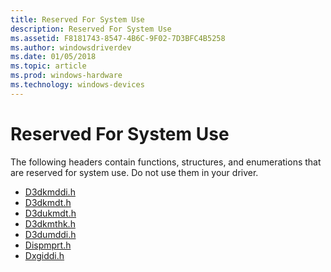 ```yaml
---
title: Reserved For System Use
description: Reserved For System Use
ms.assetid: F8181743-8547-4B6C-9F02-7D3BFC4B5258
ms.author: windowsdriverdev
ms.date: 01/05/2018
ms.topic: article
ms.prod: windows-hardware
ms.technology: windows-devices
---
```


# Reserved For System Use


The following headers contain functions, structures, and enumerations that are reserved for system use. Do not use them in your driver.

* [D3dkmddi.h](d3dkmddi-h---reserved.md)
* [D3dkmdt.h](d3dkmdt-h---reserved.md)
* [D3dukmdt.h](d3dukmdt-h---reserved.md)
* [D3dkmthk.h](d3dkmthk-h---reserved.md)
* [D3dumddi.h](d3dumddi-h---reserved.md)
* [Dispmprt.h](dispmprt-h---reserved.md)
* [Dxgiddi.h](dxgiddi-h---reserved.md)
 

 





